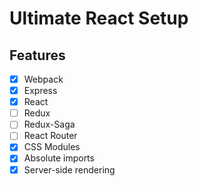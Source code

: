 # Ultimate React Setup

## Features

- [x] Webpack
- [x] Express
- [x] React
- [ ] Redux
- [ ] Redux-Saga
- [ ] React Router
- [x] CSS Modules
- [x] Absolute imports
- [x] Server-side rendering
